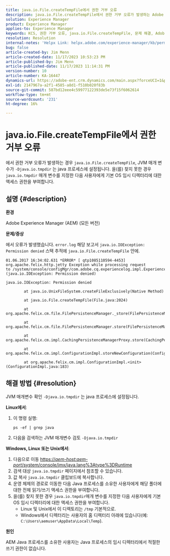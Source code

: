 ```yaml
---
title: java.io.File.createTempFile에서 권한 거부 오류
description: java.io.File.createTempFile에서 권한 거부 오류가 발생하는 Adobe Experience Manager 문제를 해결하는 방법에 대해 알아봅니다.
solution: Experience Manager
product: Experience Manager
applies-to: Experience Manager
keywords: KCS, 권한 거부 오류, java.io.File.createTempFile, 문제 해결, Adobe Experience Manager, AEM
resolution: Resolution
internal-notes: 'Helpx Link: helpx.adobe.com/experience-manager/kb/permission_denied_error_from_java_io_file.html'
bug: false
article-created-by: Jim Menn
article-created-date: 11/17/2023 10:53:23 PM
article-published-by: Jim Menn
article-published-date: 11/17/2023 11:14:31 PM
version-number: 10
article-number: KA-16447
dynamics-url: https://adobe-ent.crm.dynamics.com/main.aspx?forceUCI=1&pagetype=entityrecord&etn=knowledgearticle&id=d26c9815-9c85-ee11-8179-6045bd006268
exl-id: 2147967a-a2f1-4585-a8d1-f510b020f83b
source-git-commit: 587bd12eee4c59977122393de5e73f15f6062614
workflow-type: tm+mt
source-wordcount: '231'
ht-degree: 16%

---
```


# java.io.File.createTempFile에서 권한 거부 오류


에서 권한 거부 오류가 발생하는 경우 `java.io.File.createTempFile`, JVM 매개 변수가 `-Djava.io.tmpdir` 는 java 프로세스에 설정됩니다. 을(를) 찾지 못한 경우 `java.io.tmpdir` 매개 변수를 지정한 다음 사용자에게 기본 OS 임시 디렉터리에 대한 액세스 권한을 부여합니다.

## 설명 {#description}


<b>환경</b>

Adobe Experience Manager (AEM) (모든 버전)

<b>문제/증상</b>

에서 오류가 발생했습니다. `error.log` 해당 보고서 `java.io.IOException: Permission denied` 스택 추적에 `java.io.File.createTempFile` 안에.




```
01.06.2017 16:34:02.631 *ERROR* [ qtp1085110594-4453]  org.apache.felix.http.jetty Exception while processing request to /system/console/configMgr/com.adobe.cq.experiencelog.impl.ExperienceLogConfigServlet (java.io.IOException: Permission denied)

java.io.IOException: Permission denied

        at java.io.UnixFileSystem.createFileExclusively(Native Method)

        at java.io.File.createTempFile(File.java:2024)

        at org.apache.felix.cm.file.FilePersistenceManager._store(FilePersistenceManager.java:699)

        at org.apache.felix.cm.file.FilePersistenceManager.store(FilePersistenceManager.java:660)

        at org.apache.felix.cm.impl.CachingPersistenceManagerProxy.store(CachingPersistenceManagerProxy.java:242)

        at org.apache.felix.cm.impl.ConfigurationImpl.storeNewConfiguration(ConfigurationImpl.java:462)

        at org.apache.felix.cm.impl.ConfigurationImpl.<init>(ConfigurationImpl.java:183)
```







## 해결 방법 {#resolution}


JVM 매개변수 확인 `-Djava.io.tmpdir` 는 java 프로세스에 설정됩니다.

<b>Linux에서</b>:

1. 이 명령 실행:




   ```
   ps -ef | grep java
   ```


2. 다음을 검색하는 JVM 매개변수 검토 `-Djava.io.tmpdir`


<b>Windows, Linux 또는 Unix에서</b>:

1. 다음으로 이동 [https://*aem-host:aem-port*/system/console/jmx/java.lang%3Atype%3DRuntime](https://aem-host:aem-port/system/console/jmx/java.lang%3Atype%3DRuntime)
2. 검색 대상 `java.io.tmpdir` 페이지에서 참조할 수 있습니다.
3. 값 복사 `java.io.tmpdir` 클립보드에 복사합니다.
4. 운영 체제의 경로로 이동한 다음 Java 프로세스를 소유한 사용자에게 해당 폴더에 대한 전체 읽기/쓰기 액세스 권한을 부여합니다.
5. 을(를) 찾지 못한 경우 `java.io.tmpdir`매개 변수를 지정한 다음 사용자에게 기본 OS 임시 디렉터리에 대한 액세스 권한을 부여합니다.
   - Linux 및 Unix에서 이 디렉토리는 `/tmp` 기본적으로.
   - Windows에서 디렉터리는 사용자의 홈 디렉터리 아래에 있습니다(예: `C:\Users\aemuser\AppData\Local\Temp`).


<b>원인</b>

AEM Java 프로세스를 소유한 사용자는 Java 프로세스의 임시 디렉터리에서 적절한 쓰기 권한이 없습니다.
